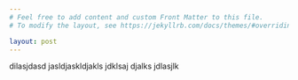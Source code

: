 ```yaml
---
# Feel free to add content and custom Front Matter to this file.
# To modify the layout, see https://jekyllrb.com/docs/themes/#overriding-theme-defaults

layout: post
---
```



dilasjdasd jasldjaskldjakls jdklsaj djalks jdlasjlk